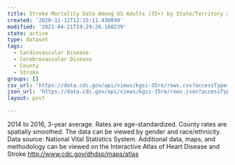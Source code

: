 ```yaml
---
title: Stroke Mortality Data Among US Adults (35+) by State/Territory and County
created: '2020-11-12T12:15:11.430899'
modified: '2021-04-21T19:29:26.160239'
state: active
type: dataset
tags:
  - Cardiovascular Disease
  - Cerebrovascular Disease
  - County
  - Stroke
groups: []
csv_url: 'https://data.cdc.gov/api/views/kgsi-35re/rows.csv?accessType=DOWNLOAD'
json_url: 'https://data.cdc.gov/api/views/kgsi-35re/rows.json?accessType=DOWNLOAD'
layout: post

---
```

2014 to 2016, 3-year average. Rates are age-standardized. County rates are spatially smoothed. The data can be viewed by gender and race/ethnicity. Data source: National Vital Statistics System. Additional data, maps, and methodology can be viewed on the Interactive Atlas of Heart Disease and Stroke http://www.cdc.gov/dhdsp/maps/atlas
